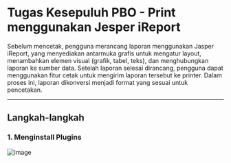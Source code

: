 # Tugas Kesepuluh PBO - Print menggunakan Jesper iReport
Sebelum mencetak, pengguna merancang laporan menggunakan Jasper iReport, yang menyediakan antarmuka grafis untuk mengatur layout, menambahkan elemen visual (grafik, tabel, teks), dan menghubungkan laporan ke sumber data. Setelah laporan selesai dirancang, pengguna dapat menggunakan fitur cetak untuk mengirim laporan tersebut ke printer. Dalam proses ini, laporan dikonversi menjadi format yang sesuai untuk pencetakan.

---

## Langkah-langkah
### 1. Menginstall Plugins
![image](https://github.com/user-attachments/assets/7e822998-3a08-4158-b34f-ae3e83c784bb)

